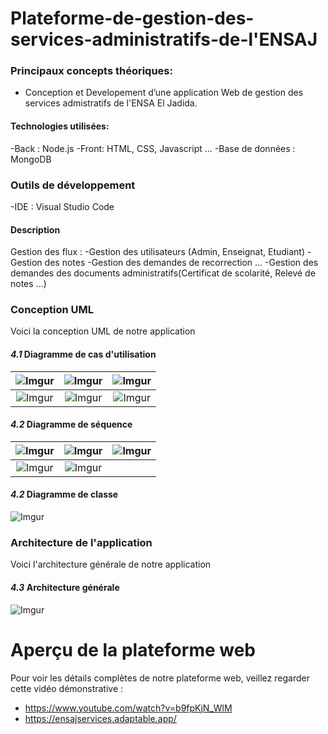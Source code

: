 # Plateforme-de-gestion-des-services-administratifs-de-l'ENSAJ
### Principaux concepts théoriques: 
-   Conception et Developement d’une application Web de gestion des services admistratifs de l'ENSA El Jadida.


#### Technologies utilisées:
-Back : Node.js
-Front: HTML, CSS, Javascript ...
-Base de données : MongoDB

### Outils de développement
-IDE : Visual Studio Code

#### Description

Gestion des flux :
-Gestion des utilisateurs (Admin, Enseignat, Etudiant)
-Gestion des notes
-Gestion des demandes de recorrection ...
-Gestion des demandes des documents administratifs(Certificat de scolarité, Relevé de notes ...)


### Conception UML

Voici la conception UML de notre application
#### *4.1* Diagramme de cas d'utilisation  
![Imgur](https://imgur.com/QGFrEOU.jpg)  |  ![Imgur](https://imgur.com/xUEONnL.jpg)  |  ![Imgur](https://imgur.com/mpwMX6Y.jpg) 
:-------------:|:----------------:|:----------------:
![Imgur](https://imgur.com/OT3y9dM.jpg)  |  ![Imgur](https://imgur.com/DkgVQ0J.jpg)  |  ![Imgur](https://imgur.com/NItCar8.jpg) 

#### *4.2* Diagramme de séquence 
![Imgur](https://imgur.com/e2ZJt6R.jpg)  |  ![Imgur](https://imgur.com/l89R6JT.jpg)  |  ![Imgur](https://imgur.com/hH4M85Q.jpg) 
:-------------:|:----------------:|:----------------:
![Imgur](https://imgur.com/yj27r8L.jpg)  |  ![Imgur](https://imgur.com/M6MzfBT.jpg)  

#### *4.2* Diagramme de classe  
![Imgur](https://imgur.com/MQiL4di.jpg)  

### Architecture de l'application

Voici l'architecture générale de notre application
#### *4.3* Architecture générale
![Imgur](https://imgur.com/EltgZQR.jpg) 


# Aperçu de la plateforme web
  Pour voir les détails complètes de notre plateforme web, veillez regarder cette vidéo démonstrative :
- https://www.youtube.com/watch?v=b9fpKjN_WlM
- https://ensajservices.adaptable.app/
